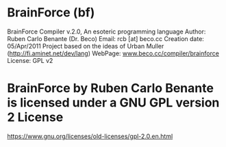 # BrainForce (bf)

BrainForce Compiler v.2.0, An esoteric programming language
Author: Ruben Carlo Benante (Dr. Beco)
Email: rcb [at] beco.cc
Creation date: 05/Apr/2011
Project based on the ideas of Urban Muller (http://fi.aminet.net/dev/lang)
WebPage: www.beco.cc/compiler/brainforce
License: GPL v2 

# BrainForce by Ruben Carlo Benante is licensed under a GNU GPL version 2 License

https://www.gnu.org/licenses/old-licenses/gpl-2.0.en.html

